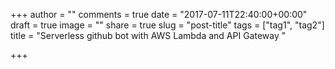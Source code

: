 +++
author = ""
comments = true
date = "2017-07-11T22:40:00+00:00"
draft = true
image = ""
share = true
slug = "post-title"
tags = ["tag1", "tag2"]
title = "Serverless github bot with AWS Lambda and API Gateway "

+++
